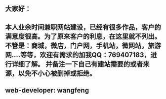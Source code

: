 <h2>大家好：</h2>

<h2>本人业余时间兼职网站建设，已经有很多作品，客户的满意度很高。为了原来客户的利息，在这里就不列出。不管是：商城，微店，门户网，手机站，微网站，旅游网....等等，欢迎有需求的加我QQ：769407183，进行详细了解。 并备注一下自己有建站需要的或者来源，以免不小心被删掉或拒绝。</h2>
      
<h2>web-developer: wangfeng</h2>
      
      
